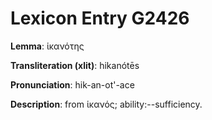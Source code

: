 # Lexicon Entry G2426

**Lemma**: ἱκανότης

**Transliteration (xlit)**: hikanótēs

**Pronunciation**: hik-an-ot'-ace

**Description**:
from ἱκανός; ability:--sufficiency.
